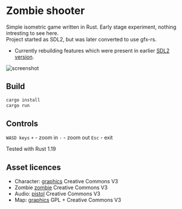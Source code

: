 # Zombie shooter

Simple isometric game written in Rust. Early stage experiment, nothing intresting to see here.<br/>
Project started as SDL2, but was later converted to use gfx-rs.

- Currently rebuilding features which were present in earlier [SDL2 version](http://laastine.kapsi.fi/kuvat/hackandslash.gif).

![screenshot](http://laastine.kapsi.fi/kuvat/zombie_shooter_ecs_gfx.png)

## Build

```bash
cargo install
cargo run
```

## Controls

`WASD keys`
`+` - zoom in
`-` - zoom out
`Esc` - exit

Tested with Rust 1.19

## Asset licences

* Character: [graphics](http://opengameart.org/content/tmim-heroine-bleeds-game-art) Creative Commons V3
* Zombie [zombie](http://opengameart.org/content/zombie-sprites) Creative Commons V3
* Audio: [pistol](http://opengameart.org/content/chaingun-pistol-rifle-shotgun-shots) Creative Commons V3
* Map: [graphics](http://opengameart.org/content/tiled-terrains) GPL + Creative Commons V3
